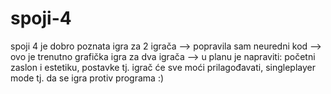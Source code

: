 # spoji-4
spoji 4 je dobro poznata igra za 2 igrača
--> popravila sam neuredni kod 
--> ovo je trenutno grafička igra za dva igrača
--> u planu je napraviti:
    početni zaslon i estetiku,
    postavke tj. igrač će sve moći prilagođavati,
    singleplayer mode tj. da se igra protiv programa
:)
